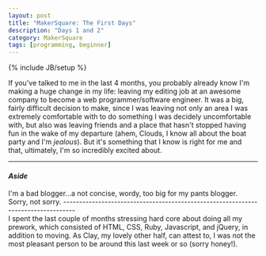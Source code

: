 ```yaml
---
layout: post
title: "MakerSquare: The First Days"
description: "Days 1 and 2"
category: MakerSquare
tags: [programming, beginner]
---
```

{% include JB/setup %}

If you've talked to me in the last 4 months, you probably already know I'm making a huge change in my life: leaving my editing job at an awesome company to become a web programmer/software engineer. It was a big, fairly difficult decision to make, since I was leaving not only an area I was extremely comfortable with to do something I was decidely uncomfortable with, but also was leaving friends and a place that hasn't stopped having fun in the wake of my departure (ahem, Clouds, I know all about the boat party and I'm <em>jealous</em>). But it's something that I know is right for me and that, ultimately, I'm so incredibly excited about.

----------------------------------------------------------------------------------
<h4><em>Aside</em></h4>
I'm a bad blogger...a not concise, wordy, too big for my pants blogger. Sorry, not sorry.
----------------------------------------------------------------------------------
<br>
I spent the last couple of months stressing hard core about doing all my prework, which consisted of HTML, CSS, Ruby, Javascript, and jQuery, in addition to moving. As Clay, my lovely other half, can attest to, I was not the most pleasant person to be around this last week or so (sorry honey!).


